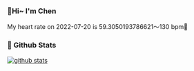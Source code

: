 ### 👋Hi~ I'm Chen

My heart rate on 2022-07-20 is 59.3050193786621～130 bpm💖

### 🧐 Github Stats
[![github stats](https://github-readme-stats.vercel.app/api?username=z1cheng&show_icons=true&theme=default)](https://github.com/anuraghazra/github-readme-stats)
